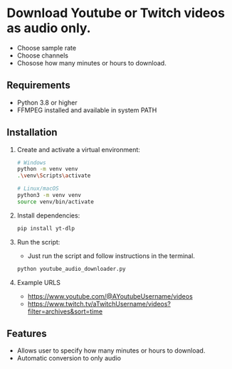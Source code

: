 # Download Youtube or Twitch videos as audio only. 
- Choose sample rate
- Choose channels
- Chosose how many minutes or hours to download.

## Requirements
- Python 3.8 or higher
- FFMPEG installed and available in system PATH

## Installation
1. Create and activate a virtual environment:
   ```bash
   # Windows
   python -m venv venv 
   .\venv\Scripts\activate

   # Linux/macOS
   python3 -m venv venv 
   source venv/bin/activate
   ```

2. Install dependencies:
   ```bash
   pip install yt-dlp
   ```

3. Run the script:
   - Just run the script and follow instructions in the terminal.
   ```bash
   python youtube_audio_downloader.py
   ```

4. Example URLS
      - https://www.youtube.com/@AYoutubeUsername/videos
      - https://www.twitch.tv/aTwitchUsername/videos?filter=archives&sort=time

## Features
- Allows user to specify how many minutes or hours to download.
- Automatic conversion to only audio